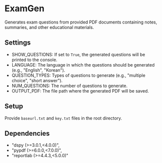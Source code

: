 # ExamGen

Generates exam questions from provided PDF documents containing notes, summaries, and other educational materials.

## Settings
- SHOW_QUESTIONS: If set to `True`, the generated questions will be printed to the console.
- LANGUAGE: The language in which the questions should be generated (e.g., "English", "Korean").
- QUESTION_TYPES: Types of questions to generate (e.g., "multiple choice", "short answer").
- NUM_QUESTIONS: The number of questions to generate.
- OUTPUT_PDF: The file path where the generated PDF will be saved.

## Setup

Provide `baseurl.txt` and `key.txt` files in the root directory.

## Dependencies
- "dspy (>=3.0.1,<4.0.0)",
- "pypdf (>=6.0.0,<7.0.0)",
- "reportlab (>=4.4.3,<5.0.0)"